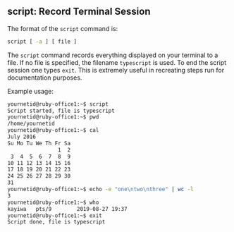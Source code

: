 ## script: Record Terminal Session

The format of the `script` command is:

```bash
script [ -a ] [ file ]
```
The `script` command records everything displayed on your terminal to a file. If no file is specified, the filename `typescript` is used. To end the script session one types `exit`. This is extremely useful in recreating steps run for documentation purposes.

Example usage:

```bash
yournetid@ruby-office1:~$ script
Script started, file is typescript
yournetid@ruby-office1:~$ pwd
/home/yournetid
yournetid@ruby-office1:~$ cal
July 2016
Su Mo Tu We Th Fr Sa
                1  2
 3  4  5  6  7  8  9
10 11 12 13 14 15 16
17 18 19 20 21 22 23
24 25 26 27 28 29 30
31
yournetid@ruby-office1:~$ echo -e "one\ntwo\nthree" | wc -l
3
yournetid@ruby-office1:~$ who
kayiwa   pts/9        2019-08-27 19:37
yournetid@ruby-office1:~$ exit
Script done, file is typescript
```
